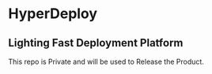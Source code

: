 # HyperDeploy
## Lighting Fast Deployment Platform

This repo is Private and will be used to Release the Product.

